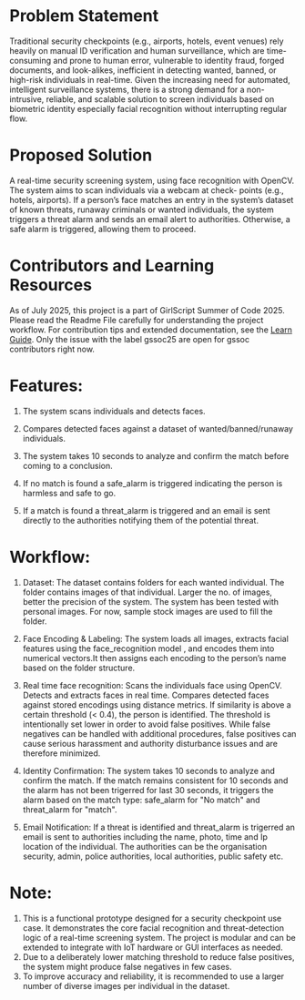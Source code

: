 # Problem Statement
Traditional security checkpoints (e.g., airports, hotels, event venues) rely heavily on manual ID verification and human surveillance, which are time-consuming and prone to human error, vulnerable to identity fraud, forged documents, and look-alikes, inefficient in detecting wanted, banned, or high-risk individuals in real-time. Given the increasing need for automated, intelligent surveillance systems, there is a strong demand for a non-intrusive, reliable, and scalable solution to screen individuals based on biometric identity especially facial recognition without interrupting regular flow.

# Proposed Solution
A real-time security screening system, using face recognition with OpenCV. The system aims to scan individuals via a webcam at check- points (e.g., hotels, airports). If a person’s face matches an entry in the system’s dataset of known threats, runaway criminals or wanted individuals, the system triggers a threat alarm and sends an email alert to authorities. Otherwise, a safe alarm is triggered, allowing them to proceed.

# Contributors and Learning Resources
As of July 2025, this project is a part of GirlScript Summer of Code 2025. Please read the Readme File carefully for understanding the  project workflow. For contribution tips and extended documentation, see the [Learn Guide](./learn.md).
Only the issue with the label gssoc25 are open for gssoc contributors right now.

# Features:
1. The system scans individuals and detects faces.

2. Compares detected faces against a dataset of wanted/banned/runaway individuals.

3. The system takes 10 seconds to analyze and confirm the match before coming to a conclusion.

4. If no match is found a safe_alarm is triggered indicating the person is harmless and safe to go.

5. If a match is found a threat_alarm is triggered and an email is sent directly to the authorities notifying them of the potential threat.

# Workflow:
1. Dataset: The dataset contains folders for each wanted individual. The folder contains images of that individual. Larger the no. of images, better the precision of the system. The system has been tested with personal images. For now, sample stock images are used to fill the folder.

2. Face Encoding & Labeling: The system loads all images, extracts facial features using the face_recognition model , and encodes them into numerical vectors.It then assigns each encoding to the person’s name based on the folder structure.

3. Real time face recognition: Scans the individuals face using OpenCV. Detects and extracts faces in real time. Compares detected faces against stored encodings using distance metrics. If similarity is above a certain threshold (< 0.4), the person is identified. The threshold is intentionally set lower in order to avoid false positives. While false negatives can be handled with additional procedures, false positives can cause serious harassment and authority disturbance issues and are therefore minimized.

4. Identity Confirmation: The system takes 10 seconds to analyze and confirm the match. If the match remains consistent for 10 seconds and the alarm has not been trigerred for last 30 seconds, it triggers the alarm based on the match type: safe_alarm for "No match" and threat_alarm for "match".

5. Email Notification: If a threat is identified and threat_alarm is trigerred an email is sent to authorities including the name, photo, time and Ip location of the individual. The authorities can be the organisation security, admin, police authorities, local authorities, public safety etc.


# Note:
1. This is a functional prototype designed for a security checkpoint use case. It demonstrates the core facial recognition and threat-detection logic of a real-time screening system. The project is modular and can be extended to integrate with IoT hardware or GUI interfaces as needed.
2. Due to a deliberately lower matching threshold to reduce false positives, the system might produce false negatives in few cases.
3. To improve accuracy and reliability, it is recommended to use a larger number of diverse images per individual in the dataset.
